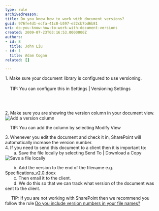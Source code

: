 ```yaml
---
type: rule
archivedreason: 
title: Do you know how to work with document versions?
guid: 976fe4d1-ecfa-41c8-b597-e22cb7bd6b81
uri: do-you-know-how-to-work-with-document-versions
created: 2009-07-23T03:16:53.0000000Z
authors:
- id: 8
  title: John Liu
- id: 1
  title: Adam Cogan
related: []

---
```



1.&#160;Make sure your document library is configured to use versioning.<br>
<br>
&#160;&#160;&#160; TIP&#58; You can configure this in Settings | Versioning Settings

<br><excerpt class='endintro'></excerpt><br>

  <p>2.&#160;Make sure you are showing the version column in your document view. <span class="ms-rteCustom-ImageArea"><img border="0" src="/SoftwareDevelopment/RulesToBetterSharePoint/PublishingImages/VersionColumn_Small.jpg" alt="Add a version column" style="border-width&#58;0px;border-style&#58;solid;" /></span></p>
<p>&#160;&#160;&#160; TIP&#58; You can add the column by selecting Modify View</p>
<p>3.&#160;Whenever you edit the document and check it in, SharePoint will automatically increase the version number.<br>
4.&#160;If you need to send this document to a client then it is important to&#58;<br>
&#160;&#160;&#160;&#160;&#160; &#160;a.&#160;Save the file locally by selecting Send To | Download a Copy <span class="ms-rteCustom-ImageArea"><img border="0" src="/SoftwareDevelopment/RulesToBetterSharePoint/PublishingImages/SaveFileLocally_Small.jpg" alt="Save a file locally " style="border-width&#58;0px;border-style&#58;solid;" /></span></p>
<p>&#160;&#160;&#160;&#160;&#160;&#160; b.&#160;Add the version to the end of the filename e.g. Specifications_v2.0.docx<br>
&#160;&#160;&#160;&#160;&#160;&#160; c.&#160;Then email it to the client.<br>
&#160;&#160;&#160;&#160;&#160;&#160; d.&#160;We do this so that we can track what version of the document was sent to the client.</p>
<p>&#160;&#160;&#160;&#160; TIP&#58; If you are not working with SharePoint then we recommend you follow the rule <a href="http&#58;//www.ssw.com.au/ssw/Standards/Rules/RulesToBetterTechnicalDocumentation.aspx#VersionNumber">Do you include version numbers in your file names?</a></p>



